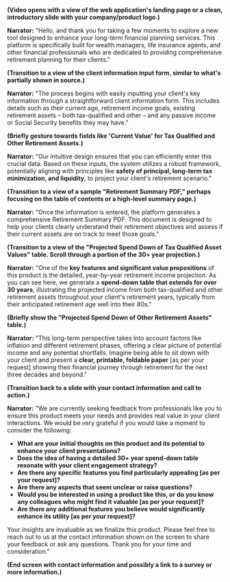 **(Video opens with a view of the web application's landing page or a clean, introductory slide with your company/product logo.)**

**Narrator:** "Hello, and thank you for taking a few moments to explore a new tool designed to enhance your long-term financial planning services. This platform is specifically built for wealth managers, life insurance agents, and other financial professionals who are dedicated to providing comprehensive retirement planning for their clients."

**(Transition to a view of the client information input form, similar to what's partially shown in source.)**

**Narrator:** "The process begins with easily inputting your client's key information through a straightforward client information form. This includes details such as their current age, retirement income goals, existing retirement assets – both tax-qualified and other – and any passive income or Social Security benefits they may have."

**(Briefly gesture towards fields like 'Current Value' for Tax Qualified and Other Retirement Assets.)**

**Narrator:** "Our intuitive design ensures that you can efficiently enter this crucial data. Based on these inputs, the system utilizes a robust framework, potentially aligning with principles like **safety of principal, long-term tax minimization, and liquidity**, to project your client's retirement scenario."

**(Transition to a view of a sample "Retirement Summary PDF," perhaps focusing on the table of contents or a high-level summary page.)**

**Narrator:** "Once the information is entered, the platform generates a comprehensive Retirement Summary PDF. This document is designed to help your clients clearly understand their retirement objectives and assess if their current assets are on track to meet those goals."

**(Transition to a view of the "Projected Spend Down of Tax Qualified Asset Values" table. Scroll through a portion of the 30+ year projection.)**

**Narrator:** "One of the **key features and significant value propositions** of this product is the detailed, year-by-year retirement income projection. As you can see here, we generate a **spend-down table that extends for over 30 years**, illustrating the projected income from both tax-qualified and other retirement assets throughout your client's retirement years, typically from their anticipated retirement age well into their 80s."

**(Briefly show the "Projected Spend Down of Other Retirement Assets" table.)**

**Narrator:** "This long-term perspective takes into account factors like inflation and different retirement phases, offering a clear picture of potential income and any potential shortfalls. Imagine being able to sit down with your client and present a **clear, printable, foldable paper** [as per your request] showing their financial journey through retirement for the next three decades and beyond."

**(Transition back to a slide with your contact information and call to action.)**

**Narrator:** "We are currently seeking feedback from professionals like you to ensure this product meets your needs and provides real value in your client interactions. We would be very grateful if you would take a moment to consider the following:

*   **What are your initial thoughts on this product and its potential to enhance your client presentations?**
*   **Does the idea of having a detailed 30+ year spend-down table resonate with your client engagement strategy?**
*   **Are there any specific features you find particularly appealing [as per your request]?**
*   **Are there any aspects that seem unclear or raise questions?**
*   **Would you be interested in using a product like this, or do you know any colleagues who might find it valuable [as per your request]?**
*   **Are there any additional features you believe would significantly enhance its utility [as per your request]?**

Your insights are invaluable as we finalize this product. Please feel free to reach out to us at the contact information shown on the screen to share your feedback or ask any questions. Thank you for your time and consideration."

**(End screen with contact information and possibly a link to a survey or more information.)**